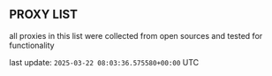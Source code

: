 ## PROXY LIST

all proxies in this list were collected from open sources and tested for functionality

last update: `2025-03-22 08:03:36.575580+00:00` UTC